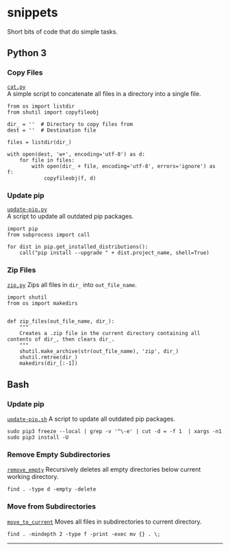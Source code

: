 # snippets
Short bits of code that do simple tasks.

## Python 3

### Copy Files
[`cat.py`](https://github.com/rivermont/snippets/blob/master/cat.py)<br>
A simple script to concatenate all files in a directory into a single file.

    from os import listdir
    from shutil import copyfileobj

    dir_ = ''  # Directory to copy files from
    dest = ''  # Destination file

    files = listdir(dir_)

    with open(dest, 'w+', encoding='utf-8') as d:
        for file in files:
            with open(dir_ + file, encoding='utf-8', errors='ignore') as f:
                copyfileobj(f, d)


### Update pip
[`update-pip.py`](https://github.com/rivermont/snippets/blob/master/update-pip.py)<br>
A script to update all outdated pip packages.

    import pip
    from subprocess import call

    for dist in pip.get_installed_distributions():
        call("pip install --upgrade " + dist.project_name, shell=True)

### Zip Files
[`zip.py`](https://github.com/rivermont/snippets/blob/master/zip.py)
Zips all files in `dir_` into `out_file_name`.

    import shutil
    from os import makedirs


    def zip_files(out_file_name, dir_):
        """
        Creates a .zip file in the current directory containing all contents of dir_, then clears dir_.
        """
        shutil.make_archive(str(out_file_name), 'zip', dir_)
        shutil.rmtree(dir_)
        makedirs(dir_[:-1])



## Bash

### Update pip
[`update-pip.sh`](https://github.com/rivermont/snippets/blob/master/update-pip.sh)
A script to update all outdated pip packages.

    sudo pip3 freeze --local | grep -v '^\-e' | cut -d = -f 1  | xargs -n1 sudo pip3 install -U

### Remove Empty Subdirectories
[`remove_empty`](httpsL//github.com/rivermont/snippets/blob/master/remove_empty.sh)
Recursively deletes all empty directories below current working directory.

    find . -type d -empty -delete

### Move from Subdirectories
[`move_to_current`](https://github.com/rivermont/snippets/move_to_current.sh)
Moves all files in subdirectories to current directory.

    find . -mindepth 2 -type f -print -exec mv {} . \;

***
